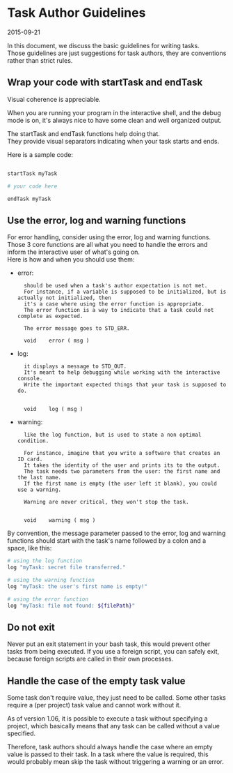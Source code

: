 Task Author Guidelines
===========================
2015-09-21




In this document, we discuss the basic guidelines for writing tasks.<br>
Those guidelines are just suggestions for task authors, they are conventions rather than strict rules.
 
 
 
 
Wrap your code with startTask and endTask
---------------------------------------------
 
Visual coherence is appreciable.

When you are running your program in the interactive shell, and the debug mode is on,
it's always nice to have some clean and well organized output.

The startTask and endTask functions help doing that.<br>
They provide visual separators indicating when your task starts and ends. 

Here is a sample code:

```bash

startTask myTask

# your code here

endTask myTask


```

 


Use the error, log and warning functions
---------------------------------------------

For error handling, consider using the error, log and warning functions.<br>
Those 3 core functions are all what you need to handle the errors and inform the interactive user of what's going on.<br>
Here is how and when you should use them:

- error:
   
        should be used when a task's author expectation is not met.
        For instance, if a variable is supposed to be initialized, but is actually not initialized, then
        it's a case where using the error function is appropriate.
        The error function is a way to indicate that a task could not complete as expected.
        
        The error message goes to STD_ERR.
        
        void    error ( msg )
        
        
        
- log:
   
        it displays a message to STD_OUT.
        It's meant to help debugging while working with the interactive console.
        Write the important expected things that your task is supposed to do.
        

        void    log ( msg )

- warning:
   
        like the log function, but is used to state a non optimal condition.
        
        For instance, imagine that you write a software that creates an ID card.
        It takes the identity of the user and prints its to the output.
        The task needs two parameters from the user: the first name and the last name.
        If the first name is empty (the user left it blank), you could use a warning.
        
        Warning are never critical, they won't stop the task.
        
        
        void    warning ( msg )
        

By convention, the message parameter passed to the error, log and warning functions should start with the task's name
followed by a colon and a space, like this:

```bash
# using the log function
log "myTask: secret file transferred."

# using the warning function
log "myTask: the user's first name is empty!"

# using the error function
log "myTask: file not found: ${filePath}"
```
        
        
        
        
Do not exit
------------------
        
Never put an exit statement in your bash task, this would prevent other tasks from being executed.
If you use a foreign script, you can safely exit, because foreign scripts are called in their own processes.





Handle the case of the empty task value
------------------------------------------

Some task don't require value, they just need to be called.
Some other tasks require a (per project) task value and cannot work without it.

As of version 1.06, it is possible to execute a task without specifying a project,
which basically means that any task can be called without a value specified.

Therefore, task authors should always handle the case where an empty value is passed to their task.
In a task where the value is required, this would probably mean skip the task without triggering a warning or an error.



        
                                        









